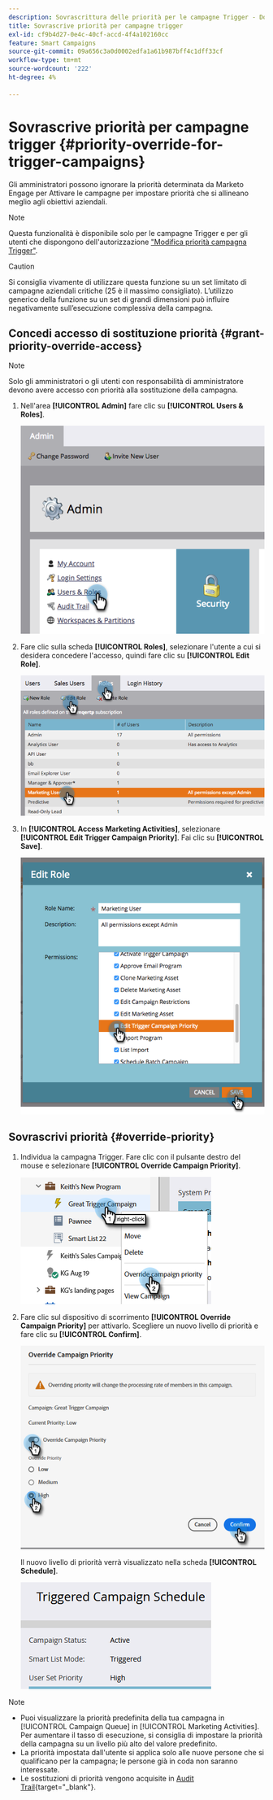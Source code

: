 ```yaml
---
description: Sovrascrittura delle priorità per le campagne Trigger - Documenti Marketo - Documentazione del prodotto
title: Sovrascrive priorità per campagne trigger
exl-id: cf9b4d27-0e4c-40cf-accd-4f4a102160cc
feature: Smart Campaigns
source-git-commit: 09a656c3a0d0002edfa1a61b987bff4c1dff33cf
workflow-type: tm+mt
source-wordcount: '222'
ht-degree: 4%

---
```


# Sovrascrive priorità per campagne trigger {#priority-override-for-trigger-campaigns}

Gli amministratori possono ignorare la priorità determinata da Marketo Engage per Attivare le campagne per impostare priorità che si allineano meglio agli obiettivi aziendali.

>[!NOTE]
>
>Questa funzionalità è disponibile solo per le campagne Trigger e per gli utenti che dispongono dell&#39;autorizzazione [&quot;Modifica priorità campagna Trigger&quot;](#grant-priority-override-access).

>[!CAUTION]
>
>Si consiglia vivamente di utilizzare questa funzione su un set limitato di campagne aziendali critiche (25 è il massimo consigliato). L’utilizzo generico della funzione su un set di grandi dimensioni può influire negativamente sull’esecuzione complessiva della campagna.

## Concedi accesso di sostituzione priorità {#grant-priority-override-access}

>[!NOTE]
>
>Solo gli amministratori o gli utenti con responsabilità di amministratore devono avere accesso con priorità alla sostituzione della campagna.

1. Nell&#39;area **[!UICONTROL Admin]** fare clic su **[!UICONTROL Users & Roles]**.

   ![](assets/priority-override-for-trigger-campaigns-1.png)

1. Fare clic sulla scheda **[!UICONTROL Roles]**, selezionare l&#39;utente a cui si desidera concedere l&#39;accesso, quindi fare clic su **[!UICONTROL Edit Role]**.

   ![](assets/priority-override-for-trigger-campaigns-2.png)

1. In **[!UICONTROL Access Marketing Activities]**, selezionare **[!UICONTROL Edit Trigger Campaign Priority]**. Fai clic su **[!UICONTROL Save]**.

   ![](assets/priority-override-for-trigger-campaigns-3.png)

## Sovrascrivi priorità {#override-priority}

1. Individua la campagna Trigger. Fare clic con il pulsante destro del mouse e selezionare **[!UICONTROL Override Campaign Priority]**.

   ![](assets/priority-override-for-trigger-campaigns-4.png)

1. Fare clic sul dispositivo di scorrimento **[!UICONTROL Override Campaign Priority]** per attivarlo. Scegliere un nuovo livello di priorità e fare clic su **[!UICONTROL Confirm]**.

   ![](assets/priority-override-for-trigger-campaigns-5.png)

   Il nuovo livello di priorità verrà visualizzato nella scheda **[!UICONTROL Schedule]**.

   ![](assets/priority-override-for-trigger-campaigns-6.png)

>[!NOTE]
>
>* Puoi visualizzare la priorità predefinita della tua campagna in [!UICONTROL Campaign Queue] in [!UICONTROL Marketing Activities]. Per aumentare il tasso di esecuzione, si consiglia di impostare la priorità della campagna su un livello più alto del valore predefinito.
>* La priorità impostata dall&#39;utente si applica solo alle nuove persone che si qualificano per la campagna; le persone già in coda non saranno interessate.
>* Le sostituzioni di priorità vengono acquisite in [Audit Trail](/help/marketo/product-docs/administration/audit-trail/audit-trail-overview.md){target="_blank"}.
